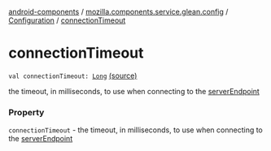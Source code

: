 [android-components](../../index.md) / [mozilla.components.service.glean.config](../index.md) / [Configuration](index.md) / [connectionTimeout](./connection-timeout.md)

# connectionTimeout

`val connectionTimeout: `[`Long`](https://kotlinlang.org/api/latest/jvm/stdlib/kotlin/-long/index.html) [(source)](https://github.com/mozilla-mobile/android-components/blob/master/components/service/glean/src/main/java/mozilla/components/service/glean/config/Configuration.kt#L27)

the timeout, in milliseconds, to use when connecting to
    the [serverEndpoint](server-endpoint.md)

### Property

`connectionTimeout` - the timeout, in milliseconds, to use when connecting to
    the [serverEndpoint](server-endpoint.md)